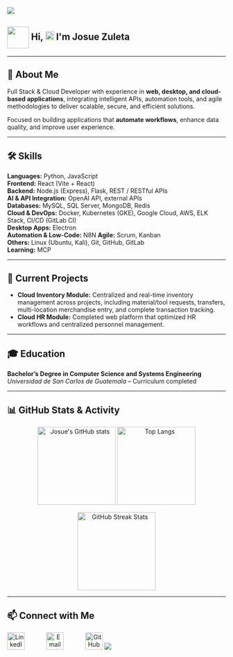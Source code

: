 <!-- flicker line -->
 <img src="https://user-images.githubusercontent.com/73097560/115834477-dbab4500-a447-11eb-908a-139a6edaec5c.gif">

## <picture align="center"><img align="center" src = "https://github.com/7oSkaaa/7oSkaaa/blob/main/Images/about_me.gif?raw=true" width = 50px></picture>  <b> <b>Hi, </b><img src="https://media.giphy.com/media/hvRJCLFzcasrR4ia7z/giphy.gif" width="20"> I'm Josue Zuleta </b> 

---

## 🚀 About Me
Full Stack & Cloud Developer with experience in **web, desktop, and cloud-based applications**, integrating intelligent APIs, automation tools, and agile methodologies to deliver scalable, secure, and efficient solutions.  

Focused on building applications that **automate workflows**, enhance data quality, and improve user experience.

---

## 🛠 Skills
**Languages:** Python, JavaScript  
**Frontend:** React (Vite + React)  
**Backend:** Node.js (Express), Flask, REST / RESTful APIs  
**AI & API Integration:** OpenAI API, external APIs  
**Databases:** MySQL, SQL Server, MongoDB, Redis  
**Cloud & DevOps:** Docker, Kubernetes (GKE), Google Cloud, AWS, ELK Stack, CI/CD (GitLab CI)  
**Desktop Apps:** Electron  
**Automation & Low-Code:** N8N
**Agile:** Scrum, Kanban  
**Others:** Linux (Ubuntu, Kali), Git, GitHub, GitLab  
**Learning:** MCP

---

## 📌 Current Projects
- **Cloud Inventory Module:** Centralized and real-time inventory management across projects, including material/tool requests, transfers, multi-location merchandise entry, and complete transaction tracking.  
- **Cloud HR Module:** Completed web platform that optimized HR workflows and centralized personnel management.

---

## 🎓 Education
**Bachelor’s Degree in Computer Science and Systems Engineering**  
*Universidad de San Carlos de Guatemala* – Curriculum completed

---

## 📊 GitHub Stats & Activity
<p align="center">
  <img src="https://github-readme-stats.vercel.app/api?username=joshi-debb&show_icons=true&theme=tokyonight" alt="Josue's GitHub stats" height="180"/>
  <img src="https://github-readme-stats.vercel.app/api/top-langs/?username=joshi-debb&layout=compact&theme=tokyonight" alt="Top Langs" height="180"/>
</p>

<p align="center">
  <img src="https://github-readme-streak-stats.herokuapp.com/?user=joshi-debb&theme=tokyonight" alt="GitHub Streak Stats" height="180"/>
</p>

---

## 📫 Connect with Me
<div align="center" style="display:inline-flex; gap:50px; align-items:center;">
  <a href="https://www.linkedin.com/in/josue-zuleta/" target="_blank" aria-label="LinkedIn">
    <img src="https://skillicons.dev/icons?i=linkedin" width="40" height="40" alt="LinkedIn" />
  </a>
  <a href="mailto:jzuleta.dev@gmail.com" target="_blank" aria-label="Email">
    <img src="https://skillicons.dev/icons?i=gmail" width="40" height="40" alt="Email" />
  </a>
  <a href="https://github.com/joshi-debb" target="_blank" aria-label="GitHub">
    <img src="https://skillicons.dev/icons?i=github" width="40" height="40" alt="GitHub" />
  </a>
</div>

<!-- Flicker line -->
<img src="https://user-images.githubusercontent.com/73097560/115834477-dbab4500-a447-11eb-908a-139a6edaec5c.gif">